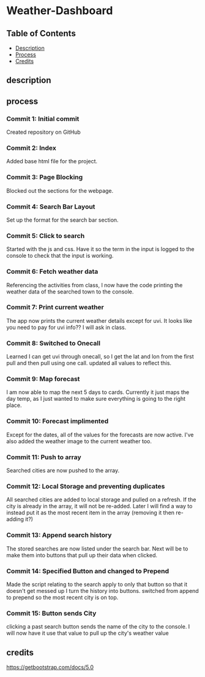 # Weather-Dashboard


## Table of Contents

* [Description](#description)
* [Process](#process)
* [Credits](#credits)

## description 

## process

### Commit 1: Initial commit
Created repository on GitHub

### Commit 2: Index
Added base html file for the project. 

### Commit 3: Page Blocking
Blocked out the sections for the webpage. 

### Commit 4: Search Bar Layout
Set up the format for the search bar section.

### Commit 5: Click to search
Started with the js and css. Have it so the term in the input is logged to the console to check that the input is working.

### Commit 6: Fetch weather data
Referencing the activities from class, I now have the code printing the weather data of the searched town to the console.

### Commit 7: Print current weather
The app now prints the current weather details except for uvi. It looks like you need to pay for uvi info?? I will ask in class.

### Commit 8: Switched to Onecall
Learned I can get uvi through onecall, so I get the lat and lon from the first pull and then pull using one call. updated all values to reflect this.

### Commit 9: Map forecast
I am now able to map the next 5 days to cards. Currently it just maps the day temp, as I just wanted to make sure everything is going to the right place. 

### Commit 10: Forecast implimented
Except for the dates, all of the values for the forecasts are now active. I've also added the weather image to the current weather too. 

### Commit 11: Push to array
Searched cities are now pushed to the array.

### Commit 12: Local Storage and preventing duplicates
All searched cities are added to local storage and pulled on a refresh. If the city is already in the array, it will not be re-added. Later I will find a way to instead put it as the most recent item in the array (removing it then re-adding it?)

### Commit 13: Append search history
The stored searches are now listed under the search bar. Next will be to make them into buttons that pull up their data when clicked.

### Commit 14: Specified Button and changed to Prepend
Made the script relating to the search apply to only that button so that it doesn't get messed up I turn the history into buttons. switched from append to prepend so the most recent city is on top. 

### Commit 15: Button sends City
clicking a past search button sends the name of the city to the console. I will now have it use that value to pull up the city's weather value

## credits
https://getbootstrap.com/docs/5.0
